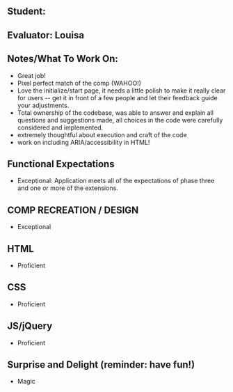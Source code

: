 ## Student:
## Evaluator: Louisa
## Notes/What To Work On:

- Great job!
- Pixel perfect match of the comp (WAHOO!)
- Love the initialize/start page, it needs a little polish to make it really clear for users -- get it in front of a few people and let their feedback guide your adjustments.
- Total ownership of the codebase, was able to answer and explain all questions and suggestions made, all choices in the code were carefully considered and implemented.
- extremely thoughtful about execution and craft of the code
- work on including ARIA/accessibility in HTML!

## Functional Expectations

* Exceptional: Application meets all of the expectations of phase three and one or more of the extensions.  


## COMP RECREATION / DESIGN

* Exceptional  


## HTML

* Proficient


## CSS

* Proficient


## JS/jQuery

* Proficient  


## Surprise and Delight (reminder: have fun!)

* Magic
